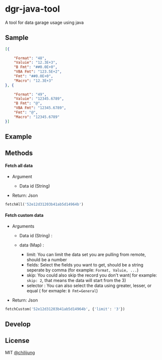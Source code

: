 # dgr-java-tool

A tool for data garage usage using java

## Sample


```json
[{
    
    "Format": "48",
    "Valuie": "12.3E+3",
    "B Fmt": "##0.0E+0",
    "VBA Fmt": "123.5E+2",
    "Fmt": "##0.0E+0",
    "Macro": "12.3E+3"
}, {
    
    "Format": "49",
    "Valuie": "12345.6789",
    "B Fmt": "@",
    "VBA Fmt": "12345.6789",
    "Fmt": "@",
    "Macro": "12345.6789"
}]
```

## Example


## Methods

#### Fetch all data

- Argument
    * Data id (String)

- Return: Json

```python
fetchAll('52e12d31203b41ab5d14964b')
```

#### Fetch custom data


- Arguments
    * Data id (String) : 
        

    * data (Map) : 
        - limit: You can limit the data set you are pulling from remote, should be a number
        - fields: Select the fields you want to get, should be a string seperate by comma (for example: `Format, Valuie, ...`)
        - skip: You could also skip the record you don't want( for example: `skip: 2`, that means the data will start from the 3)
        - selector : You can also select the data using greater, lesser, or equal ( for exmaple: `B Fmt=General`)

- Return: Json

```python
fetchCustom('52e12d31203b41ab5d14964b', {'limit': '3'})
```

## Develop 


## License

MIT [@chilijung](http://github.com/chilijung)
